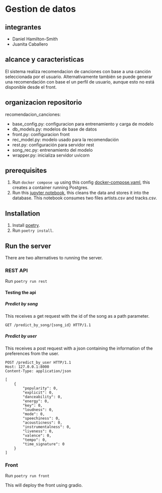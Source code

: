 # Gestion de datos

## integrantes 
- Daniel Hamilton-Smith	
- Juanita Caballero

## alcance y caracteristicas
El sistema realiza recomendacion de canciones con base a una canción seleccionada por el usuario. Alternativamente también se puede generar una recomendación con base el un perfil de usuario, aunque esto no está disponible desde el front.

## organizacion repositorio

recomendacion_canciones:
- base_config.py: configuracion para entrenamiento y carga de modelo
- db_models.py: modelos de base de datos
- front.py: configuracion front
- rec_model.py: modelo usado para la recomendación
- rest.py: configuración para servidor rest
- song_rec.py: entrenamiento del modelo
- wrapper.py: inicializa servidor uvicorn

## prerequisites

1. Run `docker compose up` using this config [docker-compose.yaml]( https://github.com/dhasane/gestion-datos/blob/main/docker-compose.yml ), this creates a container running Postgres.
2. Run this [jupyter notebook]( https://github.com/dhasane/gestion-datos/blob/main/entrega.ipynb ), this cleans the data and stores it into the database. This notebook consumes two files artists.csv and tracks.csv.

## Installation

1. Install [poetry]( https://python-poetry.org/ ).
2. Run `poetry install`.

## Run the server
There are two alternatives to running the server.

### REST API
Run `poetry run rest`

#### Testing the api

##### Predict by song
This receives a get request with the id of the song as a path parameter.
```
GET /predict_by_song/{song_id} HTTP/1.1
```

##### Predict by user
This receives a post request with a json containing the information of the preferences from the user.
```
POST /predict_by_user HTTP/1.1
Host: 127.0.0.1:8000
Content-Type: application/json

[
	{
        "popularity": 0,
        "explicit": 0,
        "danceability": 0,
        "energy": 0,
        "key": 0,
        "loudness": 0,
        "mode": 0,
        "speechiness": 0,
        "acousticness": 0,
        "instrumentalness": 0,
        "liveness": 0,
        "valence": 0,
        "tempo": 0,
        "time_signature": 0
	}
]
```

### Front
Run `poetry run front`

This will deploy the front using gradio.
